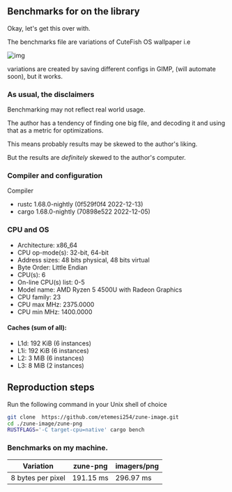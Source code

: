 ## Benchmarks for on the library

Okay, let's get this over with.

The benchmarks file are variations of CuteFish OS wallpaper i.e

![img](tests/benchmarks/speed_bench.png)

variations are created by saving different configs in GIMP, (will automate soon), but it works.

### As usual, the disclaimers

Benchmarking may not reflect real world usage.

The author has a tendency of finding one big file,
and decoding it and using that as a metric for optimizations.

This means probably results may be skewed to the author's liking.

But the results are *definitely* skewed to the author's computer.

### Compiler and configuration

Compiler

- rustc 1.68.0-nightly (0f529f0f4 2022-12-13)
- cargo 1.68.0-nightly (70898e522 2022-12-05)

### CPU and OS

- Architecture:          x86_64
- CPU op-mode(s):        32-bit, 64-bit
- Address sizes:         48 bits physical, 48 bits virtual
- Byte Order:            Little Endian
- CPU(s):                 6
- On-line CPU(s) list:   0-5
- Model name:            AMD Ryzen 5 4500U with Radeon Graphics
- CPU family:            23
- CPU max MHz:           2375.0000
- CPU min MHz:           1400.0000

#### Caches (sum of all):

- L1d:                   192 KiB (6 instances)
- L1i:                   192 KiB (6 instances)
- L2:                    3 MiB (6 instances)
- L3:                    8 MiB (2 instances)

## Reproduction steps

Run the following command in your Unix shell of choice

```sh
git clone  https://github.com/etemesi254/zune-image.git
cd ./zune-image/zune-png
RUSTFLAGS='-C target-cpu=native' cargo bench       
```

### Benchmarks on my machine.

| Variation         | zune-png  | imagers/png |
|-------------------|-----------|-------------|
| 8 bytes per pixel | 191.15 ms | 296.97 ms   |

